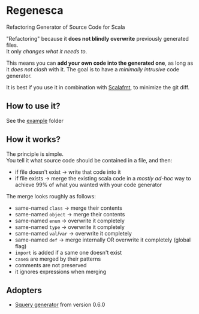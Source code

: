 
# Regenesca

Refactoring Generator of Source Code for Scala

"Refactoring" because it **does not blindly overwrite** previously generated files.  
It only *changes what it needs to*.  

This means you can **add your own code into the generated one**, as long as it *does not clash* with it.
The goal is to have a *minimally intrusive* code generator.

It is best if you use it in combination with [Scalafmt](https://scalameta.org/scalafmt/), to minimize the git diff.

## How to use it?

See the [example](/example) folder


## How it works?

The principle is simple.  
You tell it what source code should be contained in a file, and then:
- if file doesn't exist -> write that code into it
- if file exists -> merge the existing scala code in a *mostly ad-hoc* way to achieve 99% of what you wanted with your code generator

The merge looks roughly as follows:
- same-named `class` -> merge their contents
- same-named `object` -> merge their contents
- same-named `enum` -> overwrite it completely
- same-named `type` -> overwrite it completely
- same-named `val`/`var` -> overwrite it completely
- same-named `def` -> merge internally OR overwrite it completely (global flag)
- `import` is added if a same one doesn't exist
- `case`s are merged by their patterns
- comments are not preserved
- it ignores expressions when merging

## Adopters

- [Squery generator](https://github.com/sake92/squery) from version 0.6.0
